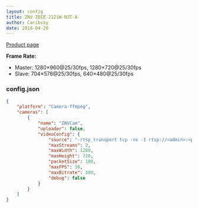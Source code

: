 ```yaml
---
layout: config
title: ZNV ZDIE-2121W-N3T-A
author: Caribsky
date: 2018-04-20
---
```

[Product page](http://www.znv.com/product/detail.aspx?id=100000569652783&nodecode=101002001010)

**Frame Rate:**
* Master: 1280×960@25/30fps, 1280×720@25/30fps
* Slave: 704×576@25/30fps, 640×480@25/30fps

### config.json

```json
{
    "platform": "Camera-ffmpeg",
    "cameras": [
        {
            "name": "ZNVCam",
            "uploader": false,
            "videoConfig": {
                "source": "-rtsp_transport tcp -re -I rtsp://<admin>:<password>@192.168.0.254:554/ch0_0.h264",
                "maxStreams": 2,
                "maxWidth": 1280,
                "maxHeight": 720,
                "packetSize": 188,
                "maxFPS": 30,
                "maxBitrate": 300,
                "debug": false
            }
        }
    ]
}
```
